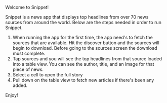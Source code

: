 Welcome to Snippet! 

Snippet is a news app that displays top headlines from over 70 news sources from around the world. Below are the steps needed in order to run Snippet. 

1) When running the app for the first time, the app need's to fetch the sources that are available. Hit the discover button and the sources will begin to download. Before going to the sources screen the download must complete. 
2) Tap sources and you will see the top headlines from that source loaded into a table view. You can see the author, title, and an image for that piece of news. 
3) Select a cell to open the full story 
4) Pull down on the table view to fetch new articles if there's been any added. 

Enjoy! 
